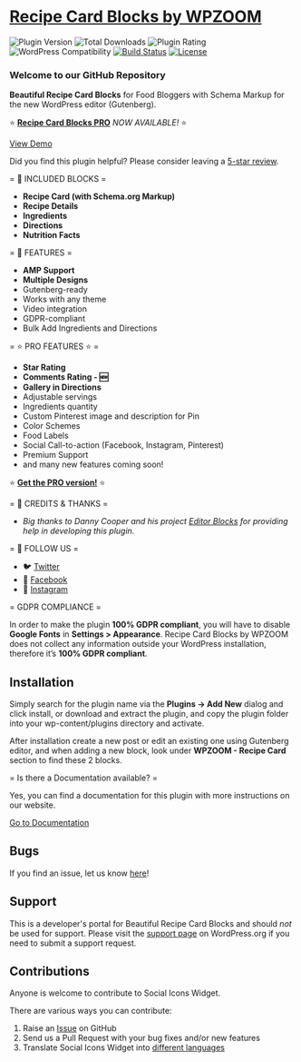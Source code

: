 # [Recipe Card Blocks by WPZOOM](https://www.wpzoom.com/plugins/recipe-card-blocks/) #

![Plugin Version](https://img.shields.io/wordpress/plugin/v/recipe-card-blocks-by-wpzoom.svg?maxAge=2592000) ![Total Downloads](https://img.shields.io/wordpress/plugin/dt/recipe-card-blocks-by-wpzoom.svg?maxAge=2592000) ![Plugin Rating](https://img.shields.io/wordpress/plugin/r/recipe-card-blocks-by-wpzoom.svg?maxAge=2592000) ![WordPress Compatibility](https://img.shields.io/wordpress/v/recipe-card-blocks-by-wpzoom.svg?maxAge=2592000) [![Build Status](https://img.shields.io/travis/wpzoom/recipe-card-blocks-by-wpzoom/master.svg?maxAge=2592000)](https://travis-ci.org/wpzoom/recipe-card-blocks-by-wpzoom) [![License](https://img.shields.io/badge/license-GPL--2.0%2B-red.svg)](https://github.com/wpzoom/recipe-card-blocks-by-wpzoom/blob/master/license.txt)

### Welcome to our GitHub Repository

**Beautiful Recipe Card Blocks** for Food Bloggers with Schema Markup for the new WordPress editor (Gutenberg).

⭐️ **[Recipe Card Blocks PRO](https://www.wpzoom.com/plugins/recipe-card-blocks)** *NOW AVAILABLE!* ⭐️


[View Demo](https://demo.wpzoom.com/recipe-card-blocks/)

Did you find this plugin helpful? Please consider leaving a [5-star review](https://wordpress.org/support/plugin/recipe-card-blocks-by-wpzoom/reviews/).


= 📌 INCLUDED BLOCKS =

* **Recipe Card (with Schema.org Markup)**
* **Recipe Details**
* **Ingredients**
* **Directions**
* **Nutrition Facts**

= 📌 FEATURES =

* **AMP Support**
* **Multiple Designs**
* Gutenberg-ready
* Works with any theme
* Video integration
* GDPR-compliant
* Bulk Add Ingredients and Directions


= ⭐️ PRO FEATURES ⭐️ =
* **Star Rating**
* **Comments Rating - 🆕**
* **Gallery in Directions**
* Adjustable servings
* Ingredients quantity
* Custom Pinterest image and description for Pin
* Color Schemes
* Food Labels
* Social Call-to-action (Facebook, Instagram, Pinterest)
* Premium Support
* and many new features coming soon!

⭐️ **[Get the PRO version!](https://www.wpzoom.com/plugins/recipe-card-blocks)** ⭐️

= 🙌 CREDITS & THANKS =

*  *Big thanks to Danny Cooper and his project [Editor Blocks](https://editorblockswp.com/) for providing help in developing this plugin.*


= 🙌 FOLLOW US =

* 🐦 [Twitter](https://twitter.com/wpzoom)
* 📘 [Facebook](https://facebook.com/wpzoom)
* 🌄 [Instagram](https://instagram.com/wpzoom)

= GDPR COMPLIANCE =

In order to make the plugin **100% GDPR compliant**, you will have to disable **Google Fonts** in **Settings > Appearance**.
Recipe Card Blocks by WPZOOM does not collect any information outside your WordPress installation, therefore it’s **100% GDPR compliant**.


## Installation ##

Simply search for the plugin name via the **Plugins -> Add New** dialog and click install, or download and extract the plugin, and copy the plugin folder into your wp-content/plugins directory and activate.

After installation create a new post or edit an existing one using Gutenberg editor, and when adding a new block, look under  **WPZOOM - Recipe Card** section to find these 2 blocks.

= Is there a Documentation available? =

Yes, you can find a documentation for this plugin with more instructions on our website.

[Go to Documentation](https://www.wpzoom.com/documentation/recipe-card-blocks/)


## Bugs ##
If you find an issue, let us know [here](https://github.com/wpzoom/recipe-card-blocks-by-wpzoom/issues)!

## Support ##
This is a developer's portal for Beautiful Recipe Card Blocks and should _not_ be used for support. Please visit the [support page](https://wordpress.org/support/plugin/recipe-card-blocks-by-wpzoom/) on WordPress.org if you need to submit a support request.

## Contributions ##
Anyone is welcome to contribute to Social Icons Widget.

There are various ways you can contribute:

1. Raise an [Issue](https://github.com/wpzoom/recipe-card-blocks-by-wpzoom/issues) on GitHub
2. Send us a Pull Request with your bug fixes and/or new features
3. Translate Social Icons Widget into [different languages](https://translate.wordpress.org/projects/wp-plugins/recipe-card-blocks-by-wpzoom/)

